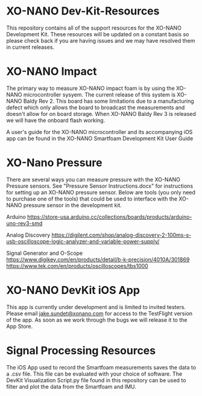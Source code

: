 # XO-NANO Dev-Kit-Resources
This repository contains all of the support resources for the XO-NANO Development Kit. These resources will be updated on a constant basis so please check back if you are having issues and we may have resolved them in current releases.

# XO-NANO Impact
The primary way to measure XO-NANO impact foam is by using the XO-NANO microcontroller sysyem. The current release of this system is XO-NANO Baldy Rev 2. This board has some limitations due to a manufacturing defect which only allows the board to broadcast the measurements and doesn't allow for on board storage. When XO-NANO Baldy Rev 3 is released we will have the onboard flash working.

A user's guide for the XO-NANO microcontroller and its accompanying iOS app can be found in the XO-NANO Smartfoam Development Kit User Guide

# XO-Nano Pressure
There are several ways you can measure pressure with the XO-NANO Pressure sensors. See "Pressure Sensor Instructions.docx" for instructions for setting up an XO-NANO pressure sensor. Below are tools (you only need to purchase one of the tools) that could be used to interface with the XO-NANO pressure sensor in the development kit.

Arduino
https://store-usa.arduino.cc/collections/boards/products/arduino-uno-rev3-smd

Analog Discovery
https://digilent.com/shop/analog-discovery-2-100ms-s-usb-oscilloscope-logic-analyzer-and-variable-power-supply/

Signal Generator and O-Scope
https://www.digikey.com/en/products/detail/b-k-precision/4010A/301869
https://www.tek.com/en/products/oscilloscopes/tbs1000

# XO-NANO DevKit iOS App
This app is currently under development and is limited to invited testers. Please email jake.sundet@xonano.com for access to the TestFlight version of the app. As soon as we work through the bugs we will release it to the App Store.

# Signal Processing Resources
The iOS App used to record the Smartfoam measurements saves the data to a .csv file. This file can be evaluated with your choice of software. The DevKit Visualization Script.py file found in this repository can be used to filter and plot the data from the Smartfoam and IMU.
